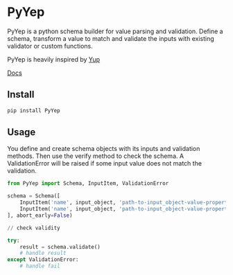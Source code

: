 # PyYep

PyYep is a python schema builder for value parsing and validation. Define a schema, transform a value to match and validate the inputs with existing validator or custom functions.

PyYep is heavily inspired by [Yup](https://github.com/jquense/yup)

[Docs](https://daniel775.github.io/PyYep/)

## Install

```sh
pip install PyYep
```


## Usage

You define and create schema objects with its inputs and validation methods. Then use the verify method to check the schema. A ValidationError will be raised if some input value does not match the validation.

```python
from PyYep import Schema, InputItem, ValidationError

schema = Schema([
	InputItem('name', input_object, 'path-to-input_object-value-property-or-method').string().email(),
	InputItem('name', input_object, 'path-to-input_object-value-property-or-method').number().min(10).max(100),
], abort_early=False) 

// check validity

try:
	result = schema.validate()
	# handle result
except ValidationError:
	# handle fail
```
